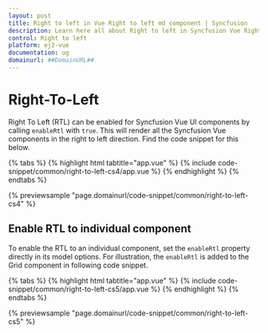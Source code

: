 ```yaml
---
layout: post
title: Right to left in Vue Right to left md component | Syncfusion
description: Learn here all about Right to left in Syncfusion Vue Right to left md component of Syncfusion Essential JS 2 and more.
control: Right to left 
platform: ej2-vue
documentation: ug
domainurl: ##DomainURL##
---
```


# Right-To-Left

Right To Left (RTL) can be enabled for Syncfusion Vue UI components by calling `enableRtl` with `true`. This will render all the Syncfusion Vue components in the right to left direction. Find the code snippet for this below.

{% tabs %}
{% highlight html tabtitle="app.vue" %}
{% include code-snippet/common/right-to-left-cs4/app.vue %}
{% endhighlight %}
{% endtabs %}
        
{% previewsample "page.domainurl/code-snippet/common/right-to-left-cs4" %}

## Enable RTL to individual component

To enable the RTL to an individual component, set the `enableRtl` property directly in its model options. For illustration, the `enableRtl` is added to the Grid component in following code snippet.

{% tabs %}
{% highlight html tabtitle="app.vue" %}
{% include code-snippet/common/right-to-left-cs5/app.vue %}
{% endhighlight %}
{% endtabs %}
        
{% previewsample "page.domainurl/code-snippet/common/right-to-left-cs5" %}
